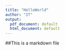 ```yaml
---
title: "HelloWorld"
author: "IT"
output:
  pdf_document: default
  html_document: default
---
```


##This is a markdown file
